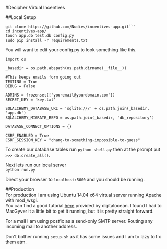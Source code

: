 #Decipher Virtual Incentives

##Local Setup
```
git clone https://github.com/Nudies/incentives-app.git```  
cd incentives-app/  
touch app.db test.db config.py  
sudo pip install -r requirements.txt  
```  

You will want to edit your config.py to look something like this.  
```
import os  
  
_basedir = os.path.abspath(os.path.dirname(__file__))  
  
#This keeps emails form going out  
TESTING = True  
DEBUG = False  
  
ADMINS = frozenset(['youremail@yourdomain.com'])  
SECRET_KEY = 'key.txt'  
  
SQLALCHEMY_DATABASE_URI = 'sqlite:///' + os.path.join(_basedir, 'app.db')  
SQLALCHEMY_MIGRATE_REPO = os.path.join(_basedir, 'db_repository')  
  
DATABASE_CONNECT_OPTIONS = {}  
  
CSRF_ENABLED = True  
CSRF_SESSION_KEY = "chang-to-something-impossible-to-guess"  
```  
  
To create our database tables run `python shell.py` then at the prompt put `>>> db.create_all()`.  
  
Next lets run our local server  
```python run.py```  
  
Direct your browser to `localhost:5000` and you should be running.  
  
##Production  
For production I am using Ubuntu 14.04 x64 virtual server running Apache with mod_wsgi.  
You can find a good tutorial [here](https://www.digitalocean.com/community/tutorials/how-to-deploy-a-flask-application-on-an-ubuntu-vps) provided by digitalocean. I found I had to MacGyver it a little bit to get it running, but it is pretty straight forward.

For a mail I am using postfix as a send-only SMTP server. Routing any incoming mail to another address.
  
Don't bother running `setup.sh` as it has some issues and I am to lazy to fix them atm.  